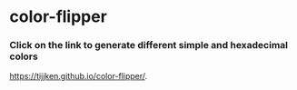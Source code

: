 # color-flipper
### Click on the link to generate different simple and hexadecimal colors
https://tijjken.github.io/color-flipper/.
